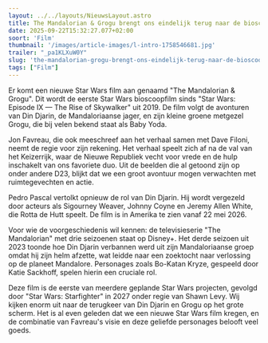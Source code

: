 ```yaml
---
layout: ../../layouts/NieuwsLayout.astro
title: The Mandalorian & Grogu brengt ons eindelijk terug naar de bioscoop
date: 2025-09-22T15:32:27.077+02:00
soort: 'Film'
thumbnail: '/images/article-images/l-intro-1758546681.jpg'
trailer: "_pa1KLXuW0Y"
slug: 'the-mandalorian-grogu-brengt-ons-eindelijk-terug-naar-de-bioscoop'
tags: ["Film"]
---
```


Er komt een nieuwe Star Wars film aan genaamd "The Mandalorian & Grogu". Dit
wordt de eerste Star Wars bioscoopfilm sinds "Star Wars: Episode IX — The Rise
of Skywalker" uit 2019. De film volgt de avonturen van Din Djarin, de
Mandaloriaanse jager, en zijn kleine groene metgezel Grogu, die bij velen bekend
staat als Baby Yoda.

Jon Favreau, die ook meeschreef aan het verhaal samen met Dave Filoni, neemt de
regie voor zijn rekening. Het verhaal speelt zich af na de val van het
Keizerrijk, waar de Nieuwe Republiek vecht voor vrede en de hulp inschakelt van
ons favoriete duo. Uit de beelden die al getoond zijn op onder andere D23,
blijkt dat we een groot avontuur mogen verwachten met ruimtegevechten en actie.

Pedro Pascal vertolkt opnieuw de rol van Din Djarin. Hij wordt vergezeld door
acteurs als Sigourney Weaver, Johnny Coyne en Jeremy Allen White, die Rotta de
Hutt speelt. De film is in Amerika te zien vanaf 22 mei 2026.

Voor wie de voorgeschiedenis wil kennen: de televisieserie "The Mandalorian" met
drie seizoenen staat op Disney+. Het derde seizoen uit 2023 toonde hoe Din
Djarin verbannen werd uit zijn Mandaloriaanse groep omdat hij zijn helm afzette,
wat leidde naar een zoektocht naar verlossing op de planeet Mandalore.
Personages zoals Bo-Katan Kryze, gespeeld door Katie Sackhoff, spelen hierin een
cruciale rol.

Deze film is de eerste van meerdere geplande Star Wars projecten, gevolgd door
"Star Wars: Starfighter" in 2027 onder regie van Shawn Levy. Wij kijken enorm
uit naar de terugkeer van Din Djarin en Grogu op het grote scherm. Het is al
even geleden dat we een nieuwe Star Wars film kregen, en de combinatie van
Favreau's visie en deze geliefde personages belooft veel goeds.
